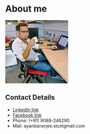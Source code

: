 # About me

<img src="https://github.com/ayanNullPointerEx/About-me/blob/main/images/my_image.jpg" width="200" height="200">

## Contact Details
 * [LinkedIn link](https://in.linkedin.com/in/ayan-banerjee-4805007a)
 * [Facebook link](https://www.facebook.com/ayan.banerjee.581)
 * Phone: (+91) 9088-246290
 * Mail: ayanbanerjee.stcetgmail.com 


